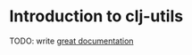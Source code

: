 # Introduction to clj-utils

TODO: write [great documentation](http://jacobian.org/writing/great-documentation/what-to-write/)
